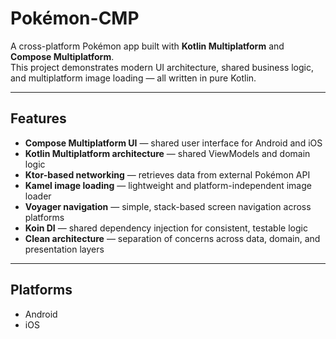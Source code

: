 # Pokémon-CMP

A cross-platform Pokémon app built with **Kotlin Multiplatform** and **Compose Multiplatform**.  
This project demonstrates modern UI architecture, shared business logic, and multiplatform image loading — all written in pure Kotlin.

---

## Features

- **Compose Multiplatform UI** — shared user interface for Android and iOS
- **Kotlin Multiplatform architecture** — shared ViewModels and domain logic
- **Ktor-based networking** — retrieves data from external Pokémon API
- **Kamel image loading** — lightweight and platform-independent image loader
- **Voyager navigation** — simple, stack-based screen navigation across platforms
- **Koin DI** — shared dependency injection for consistent, testable logic
- **Clean architecture** — separation of concerns across data, domain, and presentation layers


---

## Platforms

- Android
- iOS




